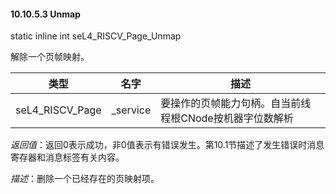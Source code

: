 #### 10.10.5.3  Unmap

static inline int seL4_RISCV_Page_Unmap

解除一个页帧映射。

类型 | 名字 | 描述
--- | --- | ---
seL4_RISCV_Page | _service | 要操作的页帧能力句柄。自当前线程根CNode按机器字位数解析

*返回值*：返回0表示成功，非0值表示有错误发生。第10.1节描述了发生错误时消息寄存器和消息标签有关内容。

*描述*：删除一个已经存在的页映射项。
